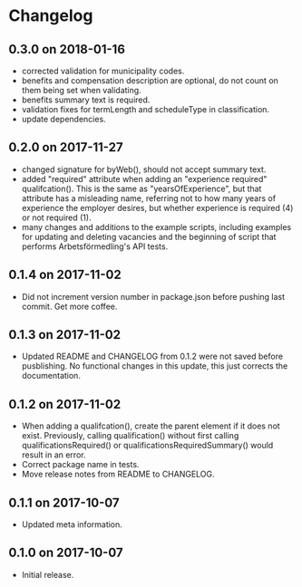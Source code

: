 # Changelog
## 0.3.0 on 2018-01-16
- corrected validation for municipality codes.
- benefits and compensation description are optional, do not count on them being set when validating.
- benefits summary text is required.
- validation fixes for termLength and scheduleType in classification.
- update dependencies.

## 0.2.0 on 2017-11-27
- changed signature for byWeb(), should not accept summary text.
- added "required" attribute when adding an "experience required" qualifcation().
This is the same as "yearsOfExperience", but that attribute has a misleading name,
referring not to how many years of experience the employer desires, but whether
experience is required (4) or not required (1).
- many changes and additions to the example scripts, including examples for
updating and deleting vacancies and the beginning of script that performs
Arbetsförmedling's API tests.

## 0.1.4 on 2017-11-02
- Did not increment version number in package.json before pushing last commit. Get more coffee.

## 0.1.3 on 2017-11-02
- Updated README and CHANGELOG from 0.1.2 were not saved before pusblishing.
No functional changes in this update, this just corrects the documentation.

## 0.1.2 on 2017-11-02
- When adding a qualifcation(), create the parent element if it does not exist.
Previously, calling qualification() without first calling qualificationsRequired()
or qualificationsRequiredSummary() would result in an error.
- Correct package name in tests.
- Move release notes from README to CHANGELOG.

## 0.1.1 on 2017-10-07
- Updated meta information.

## 0.1.0 on 2017-10-07
- Initial release.

